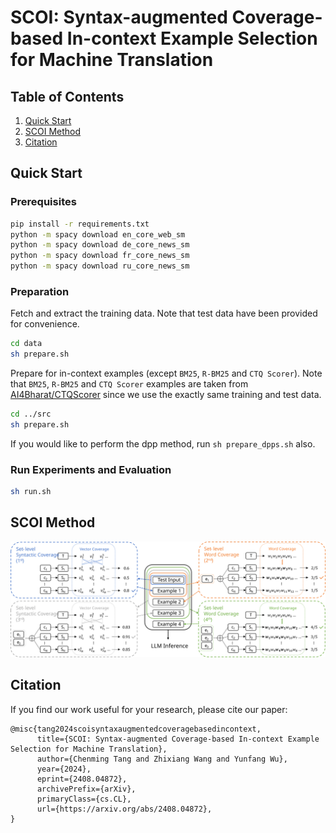 # SCOI: Syntax-augmented Coverage-based In-context Example Selection for Machine Translation

## Table of Contents
1. [Quick Start](#quick-start)
2. [SCOI Method](#scoi-method)
3. [Citation](#citation)

## Quick Start

### Prerequisites
```bash
pip install -r requirements.txt
python -m spacy download en_core_web_sm
python -m spacy download de_core_news_sm
python -m spacy download fr_core_news_sm
python -m spacy download ru_core_news_sm
```

### Preparation
Fetch and extract the training data. Note that test data have been provided for convenience.

```bash
cd data
sh prepare.sh
```

Prepare for in-context examples (except `BM25`, `R-BM25` and `CTQ Scorer`). Note that `BM25`, `R-BM25` and `CTQ Scorer` examples are taken from [AI4Bharat/CTQScorer](https://github.com/AI4Bharat/CTQScorer) since we use the exactly same training and test data.

```bash
cd ../src
sh prepare.sh
```

If you would like to perform the dpp method, run `sh prepare_dpps.sh` also.

### Run Experiments and Evaluation
```bash
sh run.sh
```

## SCOI Method
![SCOI](diagram.svg)

## Citation
If you find our work useful for your research, please cite our paper:
```
@misc{tang2024scoisyntaxaugmentedcoveragebasedincontext,
      title={SCOI: Syntax-augmented Coverage-based In-context Example Selection for Machine Translation}, 
      author={Chenming Tang and Zhixiang Wang and Yunfang Wu},
      year={2024},
      eprint={2408.04872},
      archivePrefix={arXiv},
      primaryClass={cs.CL},
      url={https://arxiv.org/abs/2408.04872}, 
}
```